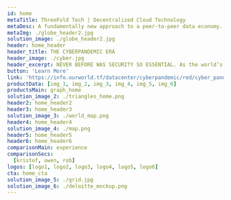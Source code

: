 ```yaml
---
id: home
metaTitle: ThreeFold Tech | Decentralized Cloud Technology
metaDesc: A fundamentally new approach to a peer-to-peer data economy. Empowering data privacy and sovereignty through decentralized Web 3.0 infrastructure.
metaImg: ./globe_header2.jpg
solution_image: ./globe_header2.jpg
header: home_header
header_title: THE CYBERPANDEMIC ERA
header_image: ./cyber.jpg
header_excerpt: NEVER BEFORE WAS SECURITY SO ESSENTIAL. As the world’s population increasingly moves online amid a global pandemic, cyber attacks have rapidly surged as well. Both companies and individuals now face security risks that can no longer be ignored.
button: 'Learn More'
link: 'https://info.ourworld.tf/datacenter/cyberpandemic/red/cyber_pandemic.html'
productData: [img_1, img_2, img_3, img_4, img_5, img_6]
productsMain: graph_home
solution_image_2: ./triangles_home.png
header2: home_header2
header3: home_header3
solution_image_3: ./world_map.png
header4: home_header4
solution_image_4: ./map.png
header5: home_header5
header6: home_header6
comparisonMain: experience
comparisonSecs:
  [kristof, owen, rob]
logos: [logo1, logo2, logo3, logo4, logo5, logo6]
cta: home_cta
solution_image_5: ./grid.jpg
solution_image_6: ./deloitte_mockup.png
---
```


<!-- header: home_header -->

<!-- logos: [logo1, logo2, logo3, logo4, logo5, logo6] -->

<!-- header: home_header
headerSolution : headerHome
solution_image_2: ./Data_Graph.png -->
<!-- cards: [home_card] -->

<!-- featuresMain2: Features_home_2
features2:
  [

    decentralize_the_internet,
    connect_the_world,
    make_data_safe,
    earn_passive_income,

  ] -->
<!-- 
inTheNews: in_the_news
cta: home_cta
solution_image: ./home_image.png -->

<!-- featuresMain: feature_home
features: [peer_to_peer, cross_chain, easy_to_use, non_custodial] -->

<!-- roadmap:
  [roadmap_1, roadmap_2, roadmap_3, roadmap_4] -->

<!-- header_title: SWAP EVERYTHING
header_image: ./home_image.jpg
header_excerpt: FairSwap is a decentralized peer-to-peer marketplace. With a sophisticated tech-stack of Blockchain, Erasure-Coding and ZeroOS it is built on the world's largest grid of decentralized capacity, enabling fair exchange of goods and currencies for everyone.
button: 
link: -->
